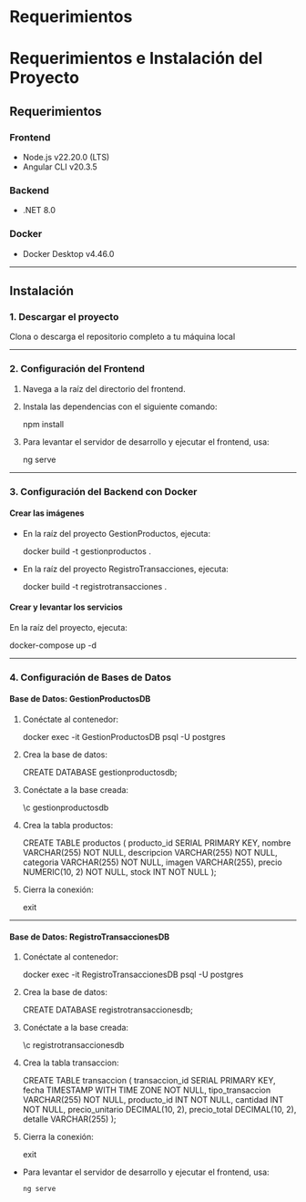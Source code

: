# Requerimientos

# Requerimientos e Instalación del Proyecto

## Requerimientos

### Frontend
- Node.js v22.20.0 (LTS)
- Angular CLI v20.3.5

### Backend
- .NET 8.0

### Docker
- Docker Desktop v4.46.0

------------------------------------------------------------

## Instalación

### 1. Descargar el proyecto
Clona o descarga el repositorio completo a tu máquina local

------------------------------------------------------------

### 2. Configuración del Frontend

1. Navega a la raíz del directorio del frontend.
2. Instala las dependencias con el siguiente comando:

   npm install

3. Para levantar el servidor de desarrollo y ejecutar el frontend, usa:

   ng serve

------------------------------------------------------------

### 3. Configuración del Backend con Docker

#### Crear las imágenes

- En la raíz del proyecto GestionProductos, ejecuta:

  docker build -t gestionproductos .

- En la raíz del proyecto RegistroTransacciones, ejecuta:

  docker build -t registrotransacciones .

#### Crear y levantar los servicios

En la raíz del proyecto, ejecuta:

  docker-compose up -d

------------------------------------------------------------

### 4. Configuración de Bases de Datos

#### Base de Datos: GestionProductosDB

1. Conéctate al contenedor:

   docker exec -it GestionProductosDB psql -U postgres

2. Crea la base de datos:

   CREATE DATABASE gestionproductosdb;

3. Conéctate a la base creada:

   \c gestionproductosdb

4. Crea la tabla productos:

   CREATE TABLE productos (
       producto_id SERIAL PRIMARY KEY,
       nombre VARCHAR(255) NOT NULL,
       descripcion VARCHAR(255) NOT NULL,
       categoria VARCHAR(255) NOT NULL,
       imagen VARCHAR(255),
       precio NUMERIC(10, 2) NOT NULL,
       stock INT NOT NULL
   );

5. Cierra la conexión:

   exit

------------------------------------------------------------

#### Base de Datos: RegistroTransaccionesDB

1. Conéctate al contenedor:

   docker exec -it RegistroTransaccionesDB psql -U postgres

2. Crea la base de datos:

   CREATE DATABASE registrotransaccionesdb;

3. Conéctate a la base creada:

   \c registrotransaccionesdb

4. Crea la tabla transaccion:

   CREATE TABLE transaccion (
       transaccion_id SERIAL PRIMARY KEY,
       fecha TIMESTAMP WITH TIME ZONE NOT NULL,
       tipo_transaccion VARCHAR(255) NOT NULL,
       producto_id INT NOT NULL,
       cantidad INT NOT NULL,
       precio_unitario DECIMAL(10, 2),
       precio_total DECIMAL(10, 2),
       detalle VARCHAR(255)
   );

5. Cierra la conexión:

   exit

- Para levantar el servidor de desarrollo y ejecutar el frontend, usa:
  ```bash
  ng serve

      
